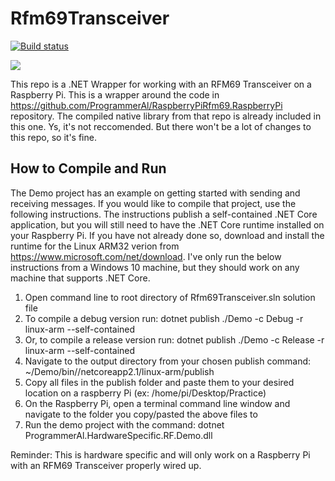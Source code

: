 # Rfm69Transceiver

[![Build status](https://dev.azure.com/ProgrammerAl/OSS/_apis/build/status/Rfm69Transceiver.Wrapper.Net)](https://dev.azure.com/ProgrammerAl/OSS/_build/latest?definitionId=30)

![](https://sonarcloud.io/api/project_badges/measure?project=Rfm69Transceiver.Wrapper.Net&metric=alert_status)

This repo is a .NET Wrapper for working with an RFM69 Transceiver on a Raspberry Pi. This is a wrapper around the code in https://github.com/ProgrammerAl/RaspberryPiRfm69.RaspberryPi repository. The compiled native library from that repo is already included in this one. Ys, it's not reccomended. But there won't be a lot of changes to this repo, so it's fine.

## How to Compile and Run
The Demo project has an example on getting started with sending and receiving messages. If you would like to compile that project, use the following instructions. The instructions publish a self-contained .NET Core application, but you will still need to have the .NET Core runtime installed on your Raspberry Pi. If you have not already done so, download and install the runtime for the Linux ARM32 verion from https://www.microsoft.com/net/download. I've only run the below instructions from a Windows 10 machine, but they should work on any machine that supports .NET Core.

1. Open command line to root directory of Rfm69Transceiver.sln solution file
1. To compile a debug version run: dotnet publish ./Demo -c Debug -r linux-arm --self-contained
1. Or, to compile a release version run: dotnet publish ./Demo -c Release -r linux-arm --self-contained
1. Navigate to the output directory from your chosen publish command: ~/Demo/bin/<debug or release>/netcoreapp2.1/linux-arm/publish
1. Copy all files in the publish folder and paste them to your desired location on a raspberry Pi (ex: /home/pi/Desktop/Practice)
1. On the Raspberry Pi, open a terminal command line window and navigate to the folder you copy/pasted the above files to
1. Run the demo project with the command: dotnet ProgrammerAl.HardwareSpecific.RF.Demo.dll

Reminder: This is hardware specific and will only work on a Raspberry Pi with an RFM69 Transceiver properly wired up.

